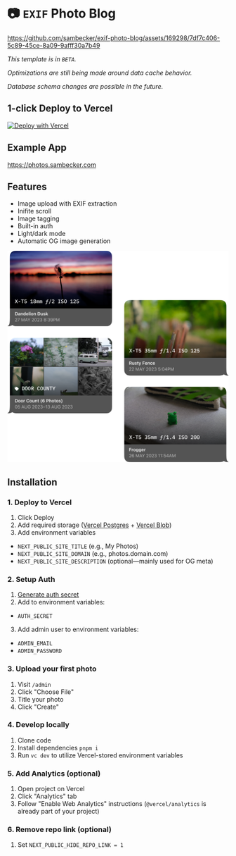 # 📷 `EXIF` Photo Blog

https://github.com/sambecker/exif-photo-blog/assets/169298/7df7c406-5c89-45ce-8a09-9afff30a7b49

_This template is in `BETA`._

_Optimizations are still being made around data cache behavior._

_Database schema changes are possible in the future._

1-click Deploy to Vercel
-

[![Deploy with Vercel](https://vercel.com/button)](https://vercel.com/new/clone?demo-title=Photo+Blog&demo-description=Store+photos+with+original+camera+data&demo-url=https%3A%2F%2Fphotos.sambecker.com&demo-image=https%3A%2F%2Fphotos.sambecker.com%2Ftemplate-image-tight&project-name=Photo+Blog&repository-name=photo-blog&repository-url=https%3A%2F%2Fgithub.com%2Fsambecker%2Fphoto-blog&from=templates&skippable-integrations=1&env-description=Configure+your+photo+blog+meta&env-link=BLANK&env=NEXT_PUBLIC_SITE_TITLE&teamCreateStatus=hidden&stores=%5B%7B%22type%22%3A%22postgres%22%7D%2C%7B%22type%22%3A%22blob%22%7D%5D)

Example App
-
https://photos.sambecker.com

Features
-
- Image upload with EXIF extraction
- Inifite scroll
- Image tagging
- Built-in auth
- Light/dark mode
- Automatic OG image generation

<img src="/readme/og-image-share.png" alt="OG Image Preview" width=600 />

Installation
-
### 1. Deploy to Vercel

1. Click Deploy
2. Add required storage ([Vercel Postgres](https://vercel.com/docs/storage/vercel-postgres) + [Vercel Blob](https://vercel.com/docs/storage/vercel-blob))
3. Add environment variables
- `NEXT_PUBLIC_SITE_TITLE` (e.g., My Photos)
- `NEXT_PUBLIC_SITE_DOMAIN` (e.g., photos.domain.com)
- `NEXT_PUBLIC_SITE_DESCRIPTION` (optional—mainly used for OG meta)

### 2. Setup Auth

1. [Generate auth secret](https://generate-secret.vercel.app/32)
2. Add to environment variables:
- `AUTH_SECRET`
3. Add admin user to environment variables:
- `ADMIN_EMAIL`
- `ADMIN_PASSWORD`


### 3. Upload your first photo
1. Visit `/admin`
2. Click "Choose File"
3. Title your photo
4. Click "Create"

### 4. Develop locally

1. Clone code
2. Install dependencies `pnpm i`
3. Run `vc dev` to utilize Vercel-stored environment variables

### 5. Add Analytics (optional)

1. Open project on Vercel
2. Click "Analytics" tab
3. Follow "Enable Web Analytics" instructions (`@vercel/analytics` is already part of your project)

### 6. Remove repo link (optional)

1. Set `NEXT_PUBLIC_HIDE_REPO_LINK = 1`
